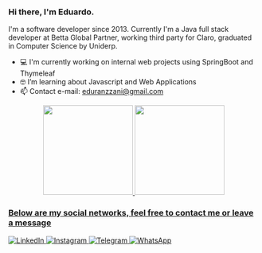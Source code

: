 ### Hi there, I'm Eduardo.

I'm a software developer since 2013. Currently I'm a Java full stack developer at Betta Global Partner, working third party for Claro, graduated in Computer Science by Uniderp.

- 💻 I'm currently working on internal web projects using SpringBoot and Thymeleaf
- 🤓 I’m learning about Javascript and Web Applications
- 📫 Contact e-mail: eduranzzani@gmail.com

<div align="center">
  <a href="https://github.com/eduardoranzzani">
  <img height="180em" src="https://github-readme-stats.vercel.app/api?username=eduardoranzzani&show_icons=true&theme=dark&include_all_commits=true&count_private=true"/>
  <img height="180em" src="https://github-readme-stats.vercel.app/api/top-langs/?username=eduardoranzzani&layout=compact&langs_count=7&theme=dark"/>
</div>

### Below are my social networks, feel free to contact me or leave a message

<a href="https://www.linkedin.com/in/eduardoranzzani" target="_blank">
  <img alt="LinkedIn" src="https://img.shields.io/badge/linkedin-%230077B5.svg?style=for-the-badge&logo=linkedin&logoColor=white"/>
</a>  
<a href="https://www.instagram.com/eduhranzzani/?hl=pt-br/" target="_blank">
  <img alt="Instagram" src="https://img.shields.io/badge/Instagram-%23E4405F.svg?style=for-the-badge&logo=Instagram&logoColor=white"/>
</a>
<a href="https://t.me/EduhRanzzani" target="_blank">
  <img alt="Telegram" src="https://img.shields.io/badge/Telegram-2CA5E0?style=for-the-badge&logo=telegram&logoColor=white" />
</a>
<a href="https://api.whatsapp.com/send?phone=556792466935">
  <img alt="WhatsApp" src="https://img.shields.io/badge/WhatsApp-25D366?style=for-the-badge&logo=whatsapp&logoColor=white"/>
</a>

<!-- ### Git usage status:
[![Eduardo's github stats](https://github-readme-stats.vercel.app/api?username=eduardoranzzani&theme=dark&show_icons=true&count_private=true)](https://github.com/eduardoranzzani) -->


